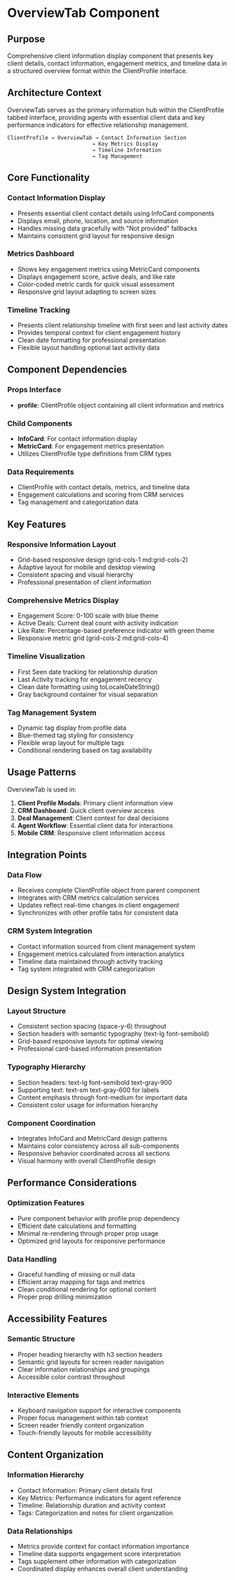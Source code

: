 # OverviewTab Component

## Purpose
Comprehensive client information display component that presents key client details, contact information, engagement metrics, and timeline data in a structured overview format within the ClientProfile interface.

## Architecture Context
OverviewTab serves as the primary information hub within the ClientProfile tabbed interface, providing agents with essential client data and key performance indicators for effective relationship management.

```
ClientProfile → OverviewTab → Contact Information Section
                           → Key Metrics Display
                           → Timeline Information
                           → Tag Management
```

## Core Functionality

### Contact Information Display
- Presents essential client contact details using InfoCard components
- Displays email, phone, location, and source information
- Handles missing data gracefully with "Not provided" fallbacks
- Maintains consistent grid layout for responsive design

### Metrics Dashboard
- Shows key engagement metrics using MetricCard components
- Displays engagement score, active deals, and like rate
- Color-coded metric cards for quick visual assessment
- Responsive grid layout adapting to screen sizes

### Timeline Tracking
- Presents client relationship timeline with first seen and last activity dates
- Provides temporal context for client engagement history
- Clean date formatting for professional presentation
- Flexible layout handling optional last activity data

## Component Dependencies

### Props Interface
- **profile**: ClientProfile object containing all client information and metrics

### Child Components
- **InfoCard**: For contact information display
- **MetricCard**: For engagement metrics presentation
- Utilizes ClientProfile type definitions from CRM types

### Data Requirements
- ClientProfile with contact details, metrics, and timeline data
- Engagement calculations and scoring from CRM services
- Tag management and categorization data

## Key Features

### Responsive Information Layout
- Grid-based responsive design (grid-cols-1 md:grid-cols-2)
- Adaptive layout for mobile and desktop viewing
- Consistent spacing and visual hierarchy
- Professional presentation of client information

### Comprehensive Metrics Display
- Engagement Score: 0-100 scale with blue theme
- Active Deals: Current deal count with activity indication
- Like Rate: Percentage-based preference indicator with green theme
- Responsive metric grid (grid-cols-2 md:grid-cols-4)

### Timeline Visualization
- First Seen date tracking for relationship duration
- Last Activity tracking for engagement recency
- Clean date formatting using toLocaleDateString()
- Gray background container for visual separation

### Tag Management System
- Dynamic tag display from profile data
- Blue-themed tag styling for consistency
- Flexible wrap layout for multiple tags
- Conditional rendering based on tag availability

## Usage Patterns

OverviewTab is used in:
1. **Client Profile Modals**: Primary client information view
2. **CRM Dashboard**: Quick client overview access
3. **Deal Management**: Client context for deal decisions
4. **Agent Workflow**: Essential client data for interactions
5. **Mobile CRM**: Responsive client information access

## Integration Points

### Data Flow
- Receives complete ClientProfile object from parent component
- Integrates with CRM metrics calculation services
- Updates reflect real-time changes in client engagement
- Synchronizes with other profile tabs for consistent data

### CRM System Integration
- Contact information sourced from client management system
- Engagement metrics calculated from interaction analytics
- Timeline data maintained through activity tracking
- Tag system integrated with CRM categorization

## Design System Integration

### Layout Structure
- Consistent section spacing (space-y-6) throughout
- Section headers with semantic typography (text-lg font-semibold)
- Grid-based responsive layouts for optimal viewing
- Professional card-based information presentation

### Typography Hierarchy
- Section headers: text-lg font-semibold text-gray-900
- Supporting text: text-sm text-gray-600 for labels
- Content emphasis through font-medium for important data
- Consistent color usage for information hierarchy

### Component Coordination
- Integrates InfoCard and MetricCard design patterns
- Maintains color consistency across all sub-components
- Responsive behavior coordinated across all sections
- Visual harmony with overall ClientProfile design

## Performance Considerations

### Optimization Features
- Pure component behavior with profile prop dependency
- Efficient date calculations and formatting
- Minimal re-rendering through proper prop usage
- Optimized grid layouts for responsive performance

### Data Handling
- Graceful handling of missing or null data
- Efficient array mapping for tags and metrics
- Clean conditional rendering for optional content
- Proper prop drilling minimization

## Accessibility Features

### Semantic Structure
- Proper heading hierarchy with h3 section headers
- Semantic grid layouts for screen reader navigation
- Clear information relationships and groupings
- Accessible color contrast throughout

### Interactive Elements
- Keyboard navigation support for interactive components
- Proper focus management within tab context
- Screen reader friendly content organization
- Touch-friendly layouts for mobile accessibility

## Content Organization

### Information Hierarchy
- Contact Information: Primary client details first
- Key Metrics: Performance indicators for agent reference
- Timeline: Relationship duration and activity context
- Tags: Categorization and notes for client organization

### Data Relationships
- Metrics provide context for contact information importance
- Timeline data supports engagement score interpretation
- Tags supplement other information with categorization
- Coordinated display enhances overall client understanding